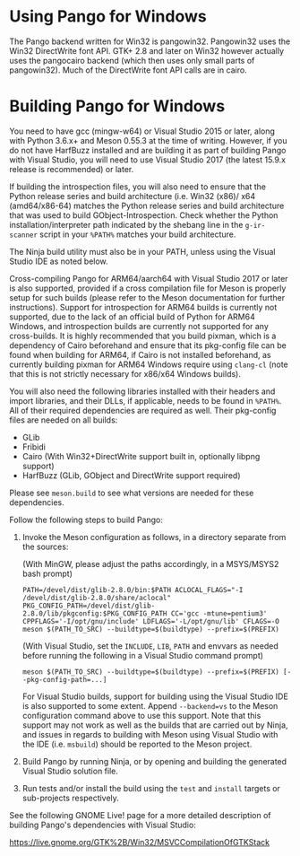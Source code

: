 Using Pango for Windows
=======================

The Pango backend written for Win32 is pangowin32. Pangowin32 uses
the Win32 DirectWrite font API. GTK+ 2.8 and later on Win32 however
actually uses the pangocairo backend (which then uses only small parts of
pangowin32). Much of the DirectWrite font API calls are in cairo.

Building Pango for Windows
==========================

You need to have gcc (mingw-w64) or Visual Studio 2015 or later, along with
Python 3.6.x+ and Meson 0.55.3 at the time of writing.  However, if you do
not have HarfBuzz installed and are building it as part of building Pango
with Visual Studio, you will need to use Visual Studio 2017 (the latest
15.9.x release is recommended) or later.

If building the introspection files, you will also need to ensure that
the Python release series and build architecture (i.e. Win32 (x86)/
x64 (amd64/x86-64) matches the Python release series and build
architecture that was used to build GObject-Introspection.  Check whether
the Python installation/interpreter path indicated by the shebang line in
the `g-ir-scanner` script in your `%PATH%` matches your build
architecture.

The Ninja build utility must also be in your PATH, unless using the
Visual Studio IDE as noted below.

Cross-compiling Pango for ARM64/aarch64 with Visual Studio 2017 or later
is also supported, provided if a cross compilation file for Meson is
properly setup for such builds (please refer to the Meson documentation
for further instructions).  Support for introspection for ARM64 builds is
currently not supported, due to the lack of an official build of Python
for ARM64 Windows, and introspection builds are currently not supported
for any cross-builds.  It is highly recommended that you build pixman,
which is a dependency of Cairo beforehand and ensure that its pkg-config
file can be found when building for ARM64, if Cairo is not installed
beforehand, as currently building pixman for ARM64 Windows require using
`clang-cl` (note that this is not strictly necessary for x86/x64 Windows
builds).

You will also need the following libraries installed with their headers
and import libraries, and their DLLs, if applicable, needs to be found in
`%PATH%`.  All of their required dependencies are required as well.  Their
pkg-config files are needed on all builds:

- GLib
- Fribidi
- Cairo (With Win32+DirectWrite support built in, optionally libpng support)
- HarfBuzz (GLib, GObject and DirectWrite support required)

Please see `meson.build` to see what versions are needed for these dependencies.

Follow the following steps to build Pango:

1) Invoke the Meson configuration as follows, in a directory separate from the sources:

   (With MinGW, please adjust the paths accordingly, in a MSYS/MSYS2 bash prompt)
    ```
   PATH=/devel/dist/glib-2.8.0/bin:$PATH ACLOCAL_FLAGS="-I /devel/dist/glib-2.8.0/share/aclocal" PKG_CONFIG_PATH=/devel/dist/glib-2.8.0/lib/pkgconfig:$PKG_CONFIG_PATH CC='gcc -mtune=pentium3' CPPFLAGS='-I/opt/gnu/include' LDFLAGS='-L/opt/gnu/lib' CFLAGS=-O meson $(PATH_TO_SRC) --buildtype=$(buildtype) --prefix=$(PREFIX)
   ```

   (With Visual Studio, set the `INCLUDE`, `LIB`, `PATH` and envvars as
   needed before running the following in a Visual Studio command prompt)
   ```
   meson $(PATH_TO_SRC) --buildtype=$(buildtype) --prefix=$(PREFIX) [--pkg-config-path=...]
   ```

   For Visual Studio builds, support for building using the Visual Studio IDE
   is also supported to some extent.  Append `--backend=vs` to the Meson
   configuration command above to use this support.  Note that this support
   may not work as well as the builds that are carried out by Ninja, and
   issues in regards to building with Meson using Visual Studio with the IDE (i.e.
   `msbuild`) should be reported to the Meson project.

2) Build Pango by running Ninja, or by opening and building the generated
   Visual Studio solution file.
	
3) Run tests and/or install the build using the `test` and `install` targets
   or sub-projects respectively.

See the following GNOME Live! page for a more detailed description of building
Pango's dependencies with Visual Studio:

https://live.gnome.org/GTK%2B/Win32/MSVCCompilationOfGTKStack
